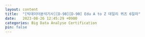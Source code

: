 ```yaml
---
layout: content
title:  "[빅데이터분석기사][D-98][D-90] Edu A to Z 데일리 퀴즈 6일차"
date:   2023-08-26 12:45:29 +0900
categories: Big Data Analyse Certification
pin: false
---
```




